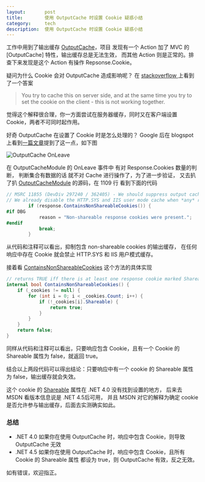 ```yaml
---
layout:       post
title:        使用 OutputCache 时设置 Cookie 疑惑小结
category:     tech
description:  使用 OutputCache 时设置 Cookie 疑惑小结
---
```


工作中用到了输出缓存 [OutputCache][1]，项目 发现有一个 Action 加了 MVC 的 [OutputCache] 特性，输出缓存总是无法生效，
而其他 Action 则是正常的。排查下来发现是这个 Action 有操作 Repsonse.Cookie。

疑问为什么 Cookie 会对 OutputCache 造成影响呢？ 在 [stackoverflow ][2] 上看到了一个答案

> You try to cache this on server side, and at the same time you try to set the cookie on the client - this is not working together.

觉得这个解释很合理，你一方面尝试在服务器缓存，同时又在客户端设置Cookie，两者不可同时起作用。

好奇 OutputCache 在设置了 Cookie 时是怎么处理的？ Google 后在 blogspot 上看到[一篇文章][3]提到了这一点，如下图

![OutputCache OnLeave](http://lh5.ggpht.com/-zZjFPX9Tq30/UG3dotiVFbI/AAAAAAAABDc/Ea8GzBlQFZ0/image_thumb%25255B45%25255D.png?imgmax=865)

在 OutputCacheModule 的 OnLeave 事件中 有对 Response.Cookies 数量的判断，
判断集合有数据的话 就不对 Cache 进行操作了，为了进一步验证，
又去扒了扒 [OutputCacheModule][4] 的源码，在 1109 行 看到下面的代码

```csharp
// MSRC 11855 (DevDiv 297240 / 362405) - We should suppress output caching for responses which contain non-shareable cookies.
// We already disable the HTTP.SYS and IIS user mode cache when *any* response cookie is present (see IIS7WorkerRequest.SendUnknownResponseHeader)
        if (response.ContainsNonShareableCookies()) {
#if DBG
            reason = "Non-shareable response cookies were present.";
#endif
            break;
        }
```

从代码和注释可以看出，抑制包含 non-shareable  cookies 的输出缓存，
在任何响应中存在 Cookie 就会禁止 HTTP.SYS 和 IIS 用户模式缓存。


接着看 [ContainsNonShareableCookies][5] 这个方法的具体实现

```csharp
// returns TRUE iff there is at least one response cookie marked Shareable = false
internal bool ContainsNonShareableCookies() {
    if (_cookies != null) {
        for (int i = 0; i < _cookies.Count; i++) {
            if (!_cookies[i].Shareable) {
                return true;
            }
        }
    }
    return false;
}
```

同样从代码和注释可以看出，只要响应包含 Cookie，且有一个 Cookie 的 Shareable 属性为 false，就返回 true。


结合以上两段代码可以得出结论：只要响应中有一个 cookie 的 Shareable 属性为 false，输出缓存就会失效。

这个 cookie 的 [Shareable][6] 属性在 .NET 4.0 没有找到设置的地方， 后来去 MSDN 看版本信息说是 .NET 4.5后可用，
并且 MSDN 对它的解释为确定 cookie 是否允许参与输出缓存，后面去实测确实如此。

### 总结

* .NET 4.0 如果你在使用 OutputCache 时，响应中包含 Cookie，则导致 OutputCache 无效
* .NET 4.5 如果你在使用 OutputCache 时，响应中包含 Cookie，且所有 Cookie 的 Shareable 属性 都设为 true，则 OutputCache 有效，反之无效。

如有错误，欢迎指正。

[1]:https://msdn.microsoft.com/zh-cn/library/system.web.mvc.outputcacheattribute(v=vs.100).aspx
[2]:http://stackoverflow.com/questions/9411180/asp-net-outputcache-and-cookies?answertab=votes#tab-top
[3]:http://androidyou.blogspot.com/2012/10/aspnet-output-cache-not-working-and.html
[4]:http://referencesource.microsoft.com/#System.Web/OutputCacheModule.cs,1109
[5]:http://referencesource.microsoft.com/#System.Web/HttpResponse.cs,890
[6]:https://msdn.microsoft.com/zh-cn/library/system.web.httpcookie.shareable(v=vs.110).aspx
